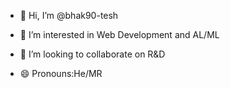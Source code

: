 - 👋 Hi, I’m @bhak90-tesh
- 👀 I’m interested in Web Development and AL/ML
- 💞️ I’m looking to collaborate on R&D

- 😄 Pronouns:He/MR


<!---
bhak90-tesh/bhak90-tesh is a ✨ special ✨ repository because its `README.md` (this file) appears on your GitHub profile.
You can click the Preview link to take a look at your changes.
--->
